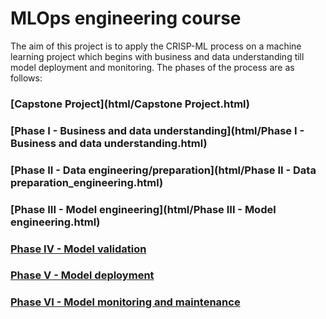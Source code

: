 # MLOps engineering course

The aim of this project is to apply the CRISP-ML process on a machine learning project which begins with business and data understanding till model deployment and monitoring. The phases of the process are as follows:

### [Capstone Project](html/Capstone Project.html)

### [Phase I - Business and data understanding](html/Phase I - Business and data understanding.html)

### [Phase II - Data engineering/preparation](html/Phase II - Data preparation_engineering.html)

### [Phase III - Model engineering](html/Phase III - Model engineering.html)

### [Phase IV - Model validation](html/.html)

### [Phase V - Model deployment](html/.html)

### [Phase VI - Model monitoring and maintenance](html/.html)
